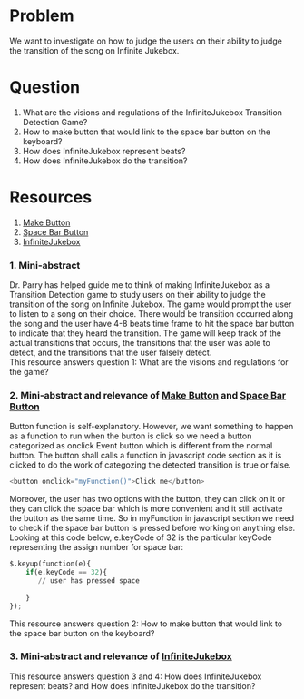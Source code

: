 # Problem
We want to investigate on how to judge the users on their ability to judge the transition of the song on Infinite Jukebox. 

# Question
1. What are the visions and regulations of the InfiniteJukebox Transition Detection Game?
2. How to make button that would link to the space bar button on the keyboard?
3. How does InfiniteJukebox represent beats?
4. How does InfiniteJukebox do the transition?	

# Resources
1. [Make Button]
2. [Space Bar Button]
3. [InfiniteJukebox]

### 1. Mini-abstract
Dr. Parry has helped guide me to think of making InfiniteJukebox as a Transition Detection game to study users on their ability to judge the transition of the song on Infinite Jukebox. The game would prompt the user to listen to a song on their choice. There would be transition occurred along the song and the user have 4-8 beats time frame to hit the space bar button to indicate that they heard the transition. 
The game will keep track of the actual transitions that occurs, the transitions that the user was able to detect, and the transitions that the user falsely detect.   
This resource answers question 1: What are the visions and regulations for the game?

### 2. Mini-abstract and relevance of [Make Button] and [Space Bar Button]
Button function is self-explanatory. However, we want something to happen as a function to run when the button is click so we need a button categorized as onclick Event button which is different from the normal button. The button shall calls a function in javascript code section as it is clicked to do the work of categozing the detected transition is true or false. 
```python
<button onclick="myFunction()">Click me</button>
```
Moreover, the user has two options with the button, they can click on it or they can click the space bar which is more convenient and it still activate the button as the same time. So in myFunction in javascript section we need to check if the space bar button is pressed before working on anything else. Looking at this code below, e.keyCode of 32 is the particular keyCode representing the assign number for space bar:
```python
$.keyup(function(e){
	if(e.keyCode == 32){
       // user has pressed space
       
	}
});
```
This resource answers question 2: How to make button that would link to the space bar button on the keyboard? 

### 3. Mini-abstract and relevance of [InfiniteJukebox]




This resource answers question 3 and 4: How does InfiniteJukebox represent beats? and How does InfiniteJukebox do the transition?	

[Make Button]: http://www.w3schools.com/jsref/event_onclick.asp
[Space Bar Button]: http://stackoverflow.com/questions/2249203/check-if-the-spacebar-is-being-pressed-and-the-mouse-is-moving-at-the-same-time
[InfiniteJukebox]: http://labs.echonest.com/Uploader/index.html
